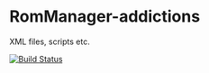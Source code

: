 RomManager-addictions
=====================

XML files, scripts etc.

[![Build Status](https://travis-ci.org/jereksel/RomManager-addictions.svg?branch=master)](https://travis-ci.org/jereksel/RomManager-addictions)
